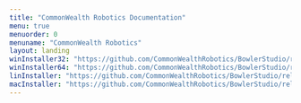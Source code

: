```yaml
---
title: "CommonWealth Robotics Documentation"
menu: true
menuorder: 0
menuname: "CommonWealth Robotics"
layout: landing
winInstaller32: "https://github.com/CommonWealthRobotics/BowlerStudio/releases/download/0.27.3/Windows-32-BowlerStudio-0.27.3.exe"
winInstaller64: "https://github.com/CommonWealthRobotics/BowlerStudio/releases/download/0.27.3/Windows-64-BowlerStudio-0.27.3.exe"
linInstaller: "https://github.com/CommonWealthRobotics/BowlerStudio/releases/download/0.27.3/Ubuntu-BowlerStudio-0.27.3.deb"
macInstaller: "https://github.com/CommonWealthRobotics/BowlerStudio/releases/download/0.27.3/MacOSX-BowlerStudio-0.27.3.zip"
---
```



